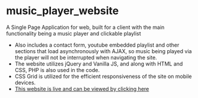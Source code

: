 # music_player_website
A Single Page Application for web, built for a client with the main functionality being a music player and clickable playlist
- Also includes a contact form, youtube embedded playlist and other sections that load asynchronously with AJAX, so music being played via the player will not be interrupted when navigating the site.
- The website utilizes jQuery and Vanilla JS, and along with HTML and CSS, PHP is also used in the code.
- CSS Grid is utilized for the efficient responsiveness of the site on mobile devices.
- [This website is live and can be viewed by clicking here](http://graceunderpressureband.ca/ "Grace Under Pressure Homepage")
